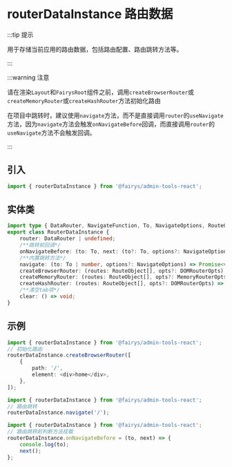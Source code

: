 # routerDataInstance 路由数据

:::tip 提示

用于存储当前应用的路由数据，包括路由配置、路由跳转方法等。

:::

:::warning 注意

请在渲染`Layout`和`FairysRoot`组件之前，调用`createBrowserRouter`或`createMemoryRouter`或`createHashRouter`方法初始化路由

在项目中跳转时，建议使用`navigate`方法，而不是直接调用`router`的`useNavigate`方法，因为`navigate`方法会触发`onNavigateBefore`回调，而直接调用`router`的`useNavigate`方法不会触发回调。

:::

## 引入

```ts
import { routerDataInstance } from '@fairys/admin-tools-react';
```

## 实体类

```ts
import type { DataRouter, NavigateFunction, To, NavigateOptions, RouteObject, DOMRouterOpts, MemoryRouterOpts } from 'react-router';
export class RouterDataInstance {
    router: DataRouter | undefined;
    /**跳转前回调*/
    onNavigateBefore: (to: To, next: (to?: To, options?: NavigateOptions) => void) => Promise<boolean>;
    /**内置跳转方法*/
    navigate: (to: To | number, options?: NavigateOptions) => Promise<void>;
    createBrowserRouter: (routes: RouteObject[], opts?: DOMRouterOpts) => DataRouter;
    createMemoryRouter: (routes: RouteObject[], opts?: MemoryRouterOpts) => DataRouter;
    createHashRouter: (routes: RouteObject[], opts?: DOMRouterOpts) => DataRouter;
    /**清空tab项*/
    clear: () => void;
}
```

## 示例

```ts title='初始化路由'
import { routerDataInstance } from '@fairys/admin-tools-react';
// 初始化路由
routerDataInstance.createBrowserRouter([
    {
        path: '/',
        element: <div>home</div>,
    },
]);
```

```ts title='路由跳转'
import { routerDataInstance } from '@fairys/admin-tools-react';
// 路由跳转
routerDataInstance.navigate('/');
```

```ts title='路由跳转前判断方法挂载'
import { routerDataInstance } from '@fairys/admin-tools-react';
// 路由跳转前判断方法挂载
routerDataInstance.onNavigateBefore = (to, next) => {
    console.log(to);
    next();
};
```